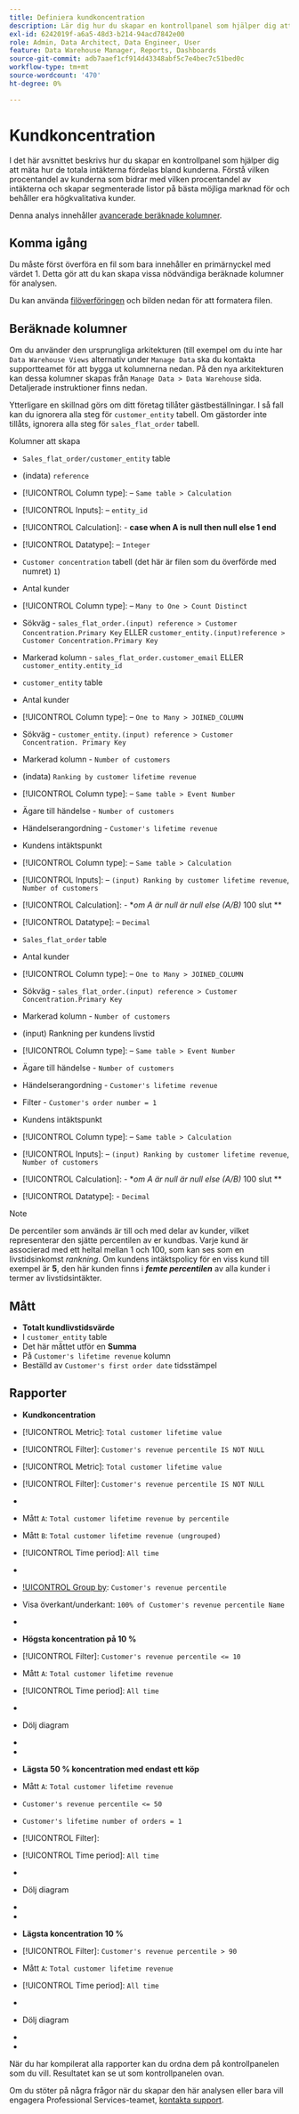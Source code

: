```yaml
---
title: Definiera kundkoncentration
description: Lär dig hur du skapar en kontrollpanel som hjälper dig att mäta hur de totala intäkterna fördelas mellan era kunder.
exl-id: 6242019f-a6a5-48d3-b214-94acd7842e00
role: Admin, Data Architect, Data Engineer, User
feature: Data Warehouse Manager, Reports, Dashboards
source-git-commit: adb7aaef1cf914d43348abf5c7e4bec7c51bed0c
workflow-type: tm+mt
source-wordcount: '470'
ht-degree: 0%

---
```


# Kundkoncentration

I det här avsnittet beskrivs hur du skapar en kontrollpanel som hjälper dig att mäta hur de totala intäkterna fördelas bland kunderna. Förstå vilken procentandel av kunderna som bidrar med vilken procentandel av intäkterna och skapar segmenterade listor på bästa möjliga marknad för och behåller era högkvalitativa kunder.

Denna analys innehåller [avancerade beräknade kolumner](../data-warehouse-mgr/adv-calc-columns.md).

## Komma igång

Du måste först överföra en fil som bara innehåller en primärnyckel med värdet 1. Detta gör att du kan skapa vissa nödvändiga beräknade kolumner för analysen.

Du kan använda [filöverföringen](../importing-data/connecting-data/using-file-uploader.md) och bilden nedan för att formatera filen.

## Beräknade kolumner

Om du använder den ursprungliga arkitekturen (till exempel om du inte har `Data Warehouse Views` alternativ under `Manage Data` ska du kontakta supportteamet för att bygga ut kolumnerna nedan. På den nya arkitekturen kan dessa kolumner skapas från `Manage Data > Data Warehouse` sida. Detaljerade instruktioner finns nedan.

Ytterligare en skillnad görs om ditt företag tillåter gästbeställningar. I så fall kan du ignorera alla steg för `customer_entity` tabell. Om gästorder inte tillåts, ignorera alla steg för `sales_flat_order` tabell.

Kolumner att skapa

* `Sales_flat_order/customer_entity` table
* (indata) `reference`
* [!UICONTROL Column type]: – `Same table > Calculation`
* [!UICONTROL Inputs]: – `entity_id`
* [!UICONTROL Calculation]: - **case when A is null then null else 1 end**
* [!UICONTROL Datatype]: – `Integer`

* `Customer concentration` tabell (det här är filen som du överförde med numret) `1`)
* Antal kunder
* [!UICONTROL Column type]: – `Many to One > Count Distinct`
* Sökväg - `sales_flat_order.(input) reference > Customer Concentration.Primary Key` ELLER `customer_entity.(input)reference > Customer Concentration.Primary Key`
* Markerad kolumn - `sales_flat_order.customer_email` ELLER `customer_entity.entity_id`

* `customer_entity` table
* Antal kunder
* [!UICONTROL Column type]: – `One to Many > JOINED_COLUMN`
* Sökväg - `customer_entity.(input) reference > Customer Concentration. Primary Key`
* Markerad kolumn - `Number of customers`

* (indata) `Ranking by customer lifetime revenue`
* [!UICONTROL Column type]: – `Same table > Event Number`
* Ägare till händelse - `Number of customers`
* Händelserangordning - `Customer's lifetime revenue`

* Kundens intäktspunkt
* [!UICONTROL Column type]: – `Same table > Calculation`
* [!UICONTROL Inputs]: – `(input) Ranking by customer lifetime revenue`, `Number of customers`
* [!UICONTROL Calculation]: - **om A är null är null else (A/B)* 100 slut **
* [!UICONTROL Datatype]: – `Decimal`

* `Sales_flat_order` table
* Antal kunder
* [!UICONTROL Column type]: – `One to Many > JOINED_COLUMN`
* Sökväg - `sales_flat_order.(input) reference > Customer Concentration.Primary Key`
* Markerad kolumn - `Number of customers`

* (input) Rankning per kundens livstid
* [!UICONTROL Column type]: – `Same table > Event Number`
* Ägare till händelse - `Number of customers`
* Händelserangordning - `Customer's lifetime revenue`
* Filter - `Customer's order number = 1`

* Kundens intäktspunkt
* [!UICONTROL Column type]: – `Same table > Calculation`
* [!UICONTROL Inputs]: – `(input) Ranking by customer lifetime revenue`, `Number of customers`
* [!UICONTROL Calculation]: - **om A är null är null else (A/B)* 100 slut **
* [!UICONTROL Datatype]: - `Decimal`

>[!NOTE]
>
>De percentiler som används är till och med delar av kunder, vilket representerar den sjätte percentilen av er kundbas. Varje kund är associerad med ett heltal mellan 1 och 100, som kan ses som en livstidsinkomst *rankning*. Om kundens intäktspolicy för en viss kund till exempel är **5**, den här kunden finns i ***femte percentilen*** av alla kunder i termer av livstidsintäkter.

## Mått

* **Totalt kundlivstidsvärde**
* I `customer_entity` table
* Det här måttet utför en **Summa**
* På `Customer's lifetime revenue` kolumn
* Beställd av `Customer's first order date` tidsstämpel

## Rapporter

* **Kundkoncentration**
* [!UICONTROL Metric]: `Total customer lifetime value`
* [!UICONTROL Filter]: `Customer's revenue percentile IS NOT NULL`

* [!UICONTROL Metric]: `Total customer lifetime value`
* [!UICONTROL Filter]: `Customer's revenue percentile IS NOT NULL`

* 
  [!UICONTROL Group by]: `Independent`
* Mått `A`: `Total customer lifetime revenue by percentile`
* Mått `B`: `Total customer lifetime revenue (ungrouped)`
* [!UICONTROL Time period]: `All time`
* 
  [!UICONTROL Interval]: `None`
* [!UICONTROL Group by]: `Customer's revenue percentile`
* Visa överkant/underkant: `100% of Customer's revenue percentile Name`
* 
  [!UICONTROL Chart type]: `Line`

* **Högsta koncentration på 10 %**
* [!UICONTROL Filter]: `Customer's revenue percentile <= 10`

* Mått `A`: `Total customer lifetime revenue`
* [!UICONTROL Time period]: `All time`
* 
  [!UICONTROL Interval]: `None`
* Dölj diagram
* 
  [!UICONTROL Group by]: `Email`
* 
  [!UICONTROL Chart type]: `Table`

* **Lägsta 50 % koncentration med endast ett köp**

* Mått `A`: `Total customer lifetime revenue`
* `Customer's revenue percentile <= 50`
* `Customer's lifetime number of orders = 1`
* [!UICONTROL Filter]:

* [!UICONTROL Time period]: `All time`
* 
  [!UICONTROL Interval]: `None`
* Dölj diagram
* 
  [!UICONTROL Group by]: `Email`
* 
  [!UICONTROL Chart type]: `Table`

* **Lägsta koncentration 10 %**
* [!UICONTROL Filter]: `Customer's revenue percentile > 90`

* Mått `A`: `Total customer lifetime revenue`
* [!UICONTROL Time period]: `All time`
* 
  [!UICONTROL Interval]: `None`
* Dölj diagram
* 
  [!UICONTROL Group by]: `Email`
* 
  [!UICONTROL Chart type]: `Table`

När du har kompilerat alla rapporter kan du ordna dem på kontrollpanelen som du vill. Resultatet kan se ut som kontrollpanelen ovan.

Om du stöter på några frågor när du skapar den här analysen eller bara vill engagera Professional Services-teamet, [kontakta support](https://experienceleague.adobe.com/docs/commerce-knowledge-base/kb/troubleshooting/miscellaneous/mbi-service-policies.html).
